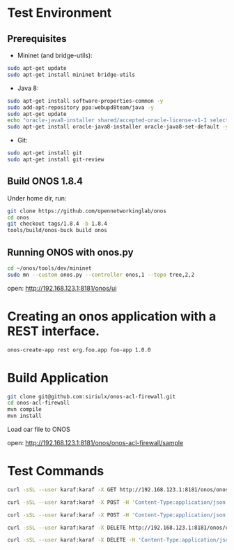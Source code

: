 # Test Environment
## Prerequisites
* Mininet (and bridge-utils):
```bash
sudo apt-get update
sudo apt-get install mininet bridge-utils
```
* Java 8:
```bash
sudo apt-get install software-properties-common -y
sudo add-apt-repository ppa:webupd8team/java -y
sudo apt-get update
echo "oracle-java8-installer shared/accepted-oracle-license-v1-1 select true" | sudo debconf-set-selections
sudo apt-get install oracle-java8-installer oracle-java8-set-default -y
```
* Git:
```bash
sudo apt-get install git
sudo apt-get install git-review
```

## Build ONOS 1.8.4
Under home dir, run:
```bash
git clone https://github.com/opennetworkinglab/onos
cd onos
git checkout tags/1.8.4 -b 1.8.4
tools/build/onos-buck build onos
```
## Running ONOS with onos.py
```bash
cd ~/onos/tools/dev/mininet
sudo mn --custom onos.py --controller onos,1 --topo tree,2,2
```
open: http://192.168.123.1:8181/onos/ui

# Creating an onos application with a REST interface.
```bash
onos-create-app rest org.foo.app foo-app 1.0.0
```

# Build Application
```bash
git clone git@github.com:siriulx/onos-acl-firewall.git
cd onos-acl-firewall
mvn compile
mvn install
```
Load oar file to ONOS

open: http://192.168.123.1:8181/onos/onos-acl-firewall/sample

# Test Commands
```bash
curl -sSL --user karaf:karaf -X GET http://192.168.123.1:8181/onos/onos-acl-firewall/sample

curl -sSL --user karaf:karaf -X POST -H 'Content-Type:application/json' http://192.168.123.1:8181/onos/onos-acl-firewall/sample -d '{"action": "ALLOW", "srcIpStart":"10.0.0.6", "srcIpEnd":"10.0.0.12", "dstIpStart":"10.0.0.6", "dstIpEnd":"10.0.0.12"}'

curl -sSL --user karaf:karaf -X POST -H 'Content-Type:application/json' http://192.168.123.1:8181/onos/onos-acl-firewall/sample -d '{"action": "DENY", "srcIpStart":"10.0.0.1", "srcIpEnd":"10.0.0.16", "dstIpStart":"10.0.0.1", "dstIpEnd":"10.0.0.16"}'

curl -sSL --user karaf:karaf -X DELETE http://192.168.123.1:8181/onos/onos-acl-firewall/sample

curl -sSL --user karaf:karaf -X DELETE -H 'Content-Type:application/json' http://192.168.123.1:8181/onos/onos-acl-firewall/sample -d '{"ruleId": "1"}'

```
